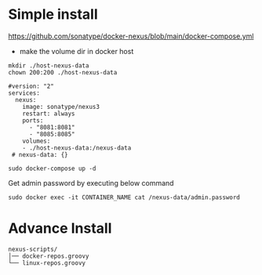 # Simple install 

https://github.com/sonatype/docker-nexus/blob/main/docker-compose.yml
* make the volume dir in docker host
```
mkdir ./host-nexus-data
chown 200:200 ./host-nexus-data
```

```  
#version: "2"
services:
  nexus:
    image: sonatype/nexus3
    restart: always
    ports:
      - "8081:8081"
      - "8085:8085"
    volumes:
    - ./host-nexus-data:/nexus-data
 # nexus-data: {}
```

```
sudo docker-compose up -d
```
Get admin password by executing below command
```
sudo docker exec -it CONTAINER_NAME cat /nexus-data/admin.password
```
# Advance Install

```
nexus-scripts/
│── docker-repos.groovy
└── linux-repos.groovy
```
